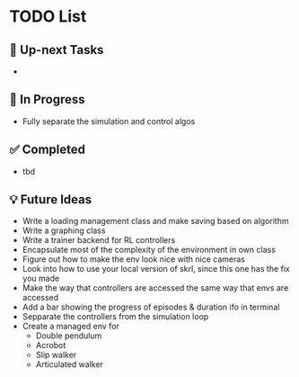 # TODO List

## 📌 Up-next Tasks
-

## 🔄 In Progress
- Fully separate the simulation and control algos

## ✅ Completed
- tbd

## 💡 Future Ideas
- Write a loading management class and make saving based on algorithm
- Write a graphing class
- Write a trainer backend for RL controllers
- Encapsulate most of the complexity of the environment in own class
- Figure out how to make the env look nice with nice cameras
- Look into how to use your local version of skrl, since this one has the fix you made
- Make the way that controllers are accessed the same way that envs are accessed
- Add a bar showing the progress of episodes & duration ifo in terminal
- Sepparate the controllers from the simulation loop
- Create a managed env for
  - Double pendulum
  - Acrobot
  - Slip walker
  - Articulated walker
